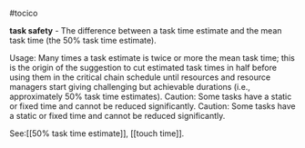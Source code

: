 #tocico

<b>task safety</b> -  The difference between a task time estimate and the mean task time (the 50% task time estimate).

Usage: Many times a task estimate is twice or more the mean task time; this is the origin of the suggestion to cut estimated task times in half before using them in the critical chain schedule until resources and resource managers start giving challenging but achievable durations (i.e., approximately 50%  task time estimates).  Caution: Some tasks have a static or fixed time and cannot be reduced significantly.
Caution: Some tasks have a static or fixed time and cannot be reduced significantly.




See:[[50% task time estimate]], [[touch time]].



